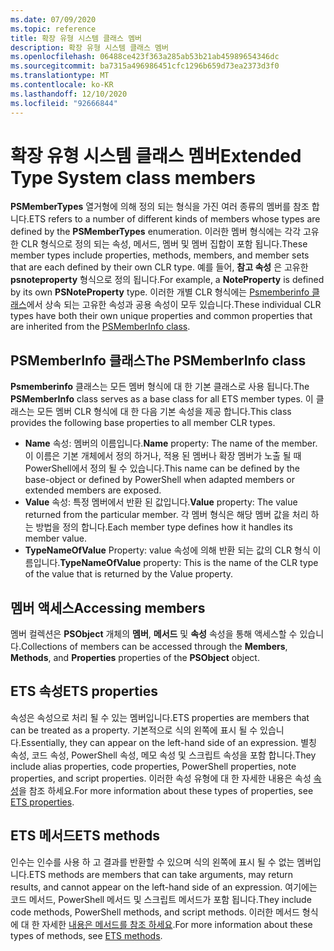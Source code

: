 ```yaml
---
ms.date: 07/09/2020
ms.topic: reference
title: 확장 유형 시스템 클래스 멤버
description: 확장 유형 시스템 클래스 멤버
ms.openlocfilehash: 06488ce423f363a285ab53b21ab45989654346dc
ms.sourcegitcommit: ba7315a496986451cfc1296b659d73ea2373d3f0
ms.translationtype: MT
ms.contentlocale: ko-KR
ms.lasthandoff: 12/10/2020
ms.locfileid: "92666844"
---
```

# <a name="extended-type-system-class-members"></a><span data-ttu-id="9c469-103">확장 유형 시스템 클래스 멤버</span><span class="sxs-lookup"><span data-stu-id="9c469-103">Extended Type System class members</span></span>

<span data-ttu-id="9c469-104">**PSMemberTypes** 열거형에 의해 정의 되는 형식을 가진 여러 종류의 멤버를 참조 합니다.</span><span class="sxs-lookup"><span data-stu-id="9c469-104">ETS refers to a number of different kinds of members whose types are defined by the **PSMemberTypes** enumeration.</span></span> <span data-ttu-id="9c469-105">이러한 멤버 형식에는 각각 고유한 CLR 형식으로 정의 되는 속성, 메서드, 멤버 및 멤버 집합이 포함 됩니다.</span><span class="sxs-lookup"><span data-stu-id="9c469-105">These member types include properties, methods, members, and member sets that are each defined by their own CLR type.</span></span> <span data-ttu-id="9c469-106">예를 들어, **참고 속성** 은 고유한 **psnoteproperty** 형식으로 정의 됩니다.</span><span class="sxs-lookup"><span data-stu-id="9c469-106">For example, a **NoteProperty** is defined by its own **PSNoteProperty** type.</span></span> <span data-ttu-id="9c469-107">이러한 개별 CLR 형식에는 [Psmemberinfo 클래스](/dotnet/api/system.management.automation.psmemberinfo)에서 상속 되는 고유한 속성과 공용 속성이 모두 있습니다.</span><span class="sxs-lookup"><span data-stu-id="9c469-107">These individual CLR types have both their own unique properties and common properties that are inherited from the [PSMemberInfo class](/dotnet/api/system.management.automation.psmemberinfo).</span></span>

## <a name="the-psmemberinfo-class"></a><span data-ttu-id="9c469-108">PSMemberInfo 클래스</span><span class="sxs-lookup"><span data-stu-id="9c469-108">The PSMemberInfo class</span></span>

<span data-ttu-id="9c469-109">**Psmemberinfo** 클래스는 모든 멤버 형식에 대 한 기본 클래스로 사용 됩니다.</span><span class="sxs-lookup"><span data-stu-id="9c469-109">The **PSMemberInfo** class serves as a base class for all ETS member types.</span></span> <span data-ttu-id="9c469-110">이 클래스는 모든 멤버 CLR 형식에 대 한 다음 기본 속성을 제공 합니다.</span><span class="sxs-lookup"><span data-stu-id="9c469-110">This class provides the following base properties to all member CLR types.</span></span>

- <span data-ttu-id="9c469-111">**Name** 속성: 멤버의 이름입니다.</span><span class="sxs-lookup"><span data-stu-id="9c469-111">**Name** property: The name of the member.</span></span> <span data-ttu-id="9c469-112">이 이름은 기본 개체에서 정의 하거나, 적용 된 멤버나 확장 멤버가 노출 될 때 PowerShell에서 정의 될 수 있습니다.</span><span class="sxs-lookup"><span data-stu-id="9c469-112">This name can be defined by the base-object or defined by PowerShell when adapted members or extended members are exposed.</span></span>
- <span data-ttu-id="9c469-113">**Value** 속성: 특정 멤버에서 반환 된 값입니다.</span><span class="sxs-lookup"><span data-stu-id="9c469-113">**Value** property: The value returned from the particular member.</span></span> <span data-ttu-id="9c469-114">각 멤버 형식은 해당 멤버 값을 처리 하는 방법을 정의 합니다.</span><span class="sxs-lookup"><span data-stu-id="9c469-114">Each member type defines how it handles its member value.</span></span>
- <span data-ttu-id="9c469-115">**TypeNameOfValue** Property: value 속성에 의해 반환 되는 값의 CLR 형식 이름입니다.</span><span class="sxs-lookup"><span data-stu-id="9c469-115">**TypeNameOfValue** property: This is the name of the CLR type of the value that is returned by the Value property.</span></span>

## <a name="accessing-members"></a><span data-ttu-id="9c469-116">멤버 액세스</span><span class="sxs-lookup"><span data-stu-id="9c469-116">Accessing members</span></span>

<span data-ttu-id="9c469-117">멤버 컬렉션은 **PSObject** 개체의 **멤버**, **메서드** 및 **속성** 속성을 통해 액세스할 수 있습니다.</span><span class="sxs-lookup"><span data-stu-id="9c469-117">Collections of members can be accessed through the **Members**, **Methods**, and **Properties** properties of the **PSObject** object.</span></span>

## <a name="ets-properties"></a><span data-ttu-id="9c469-118">ETS 속성</span><span class="sxs-lookup"><span data-stu-id="9c469-118">ETS properties</span></span>

<span data-ttu-id="9c469-119">속성은 속성으로 처리 될 수 있는 멤버입니다.</span><span class="sxs-lookup"><span data-stu-id="9c469-119">ETS properties are members that can be treated as a property.</span></span> <span data-ttu-id="9c469-120">기본적으로 식의 왼쪽에 표시 될 수 있습니다.</span><span class="sxs-lookup"><span data-stu-id="9c469-120">Essentially, they can appear on the left-hand side of an expression.</span></span> <span data-ttu-id="9c469-121">별칭 속성, 코드 속성, PowerShell 속성, 메모 속성 및 스크립트 속성을 포함 합니다.</span><span class="sxs-lookup"><span data-stu-id="9c469-121">They include alias properties, code properties, PowerShell properties, note properties, and script properties.</span></span> <span data-ttu-id="9c469-122">이러한 속성 유형에 대 한 자세한 내용은 속성 [속성](properties.md)을 참조 하세요.</span><span class="sxs-lookup"><span data-stu-id="9c469-122">For more information about these types of properties, see [ETS properties](properties.md).</span></span>

## <a name="ets-methods"></a><span data-ttu-id="9c469-123">ETS 메서드</span><span class="sxs-lookup"><span data-stu-id="9c469-123">ETS methods</span></span>

<span data-ttu-id="9c469-124">인수는 인수를 사용 하 고 결과를 반환할 수 있으며 식의 왼쪽에 표시 될 수 없는 멤버입니다.</span><span class="sxs-lookup"><span data-stu-id="9c469-124">ETS methods are members that can take arguments, may return results, and cannot appear on the left-hand side of an expression.</span></span> <span data-ttu-id="9c469-125">여기에는 코드 메서드, PowerShell 메서드 및 스크립트 메서드가 포함 됩니다.</span><span class="sxs-lookup"><span data-stu-id="9c469-125">They include code methods, PowerShell methods, and script methods.</span></span>
<span data-ttu-id="9c469-126">이러한 메서드 형식에 대 한 자세한 [내용은 메서드를 참조 하세요](methods.md).</span><span class="sxs-lookup"><span data-stu-id="9c469-126">For more information about these types of methods, see [ETS methods](methods.md).</span></span>
